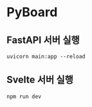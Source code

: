 # PyBoard

## FastAPI 서버 실행

```shell
uvicorn main:app --reload
```

## Svelte 서버 실행

```shell
npm run dev
```
